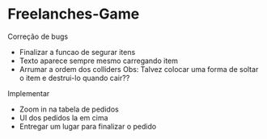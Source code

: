 # Freelanches-Game
Correção de bugs
- Finalizar a funcao de segurar itens
- Texto aparece sempre mesmo carregando item
- Arrumar a ordem dos colliders
Obs: Talvez colocar uma forma de soltar o item e destrui-lo quando cair??


Implementar
- Zoom in na tabela de pedidos
- UI dos pedidos la em cima
- Entregar um lugar para finalizar o pedido
